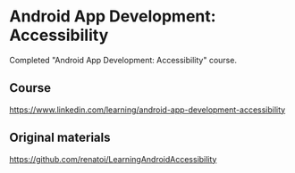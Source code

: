 Android App Development: Accessibility
=============

Completed "Android App Development: Accessibility" course.

Course
-------------

https://www.linkedin.com/learning/android-app-development-accessibility

Original materials
-------------

https://github.com/renatoi/LearningAndroidAccessibility
